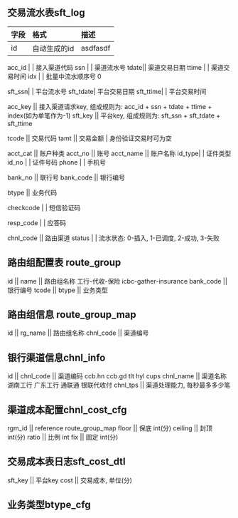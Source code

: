 ## 交易流水表sft_log

字段 | 格式 | 描述 |  
:---| :----| :--------
id  | 自动生成的id | asdfasdf

acc_id | | 接入渠道代码
ssn | | 渠道流水号
tdate|| 渠道交易日期
ttime | | 渠道交易时间
idx | | 批量中流水顺序号     0

sft_ssn| | 平台流水号
sft_tdate| 平台交易日期
sft_ttime| | 平台交易时间

acc_key || 接入渠道请求key, 组成规则为: acc_id + ssn + tdate + ttime + index(如为单笔作为-1)
sft_key || 平台key, 组成规则为: sft_ssn + sft_tdate + sft_ttime

tcode || 交易代码
tamt  || 交易金额       | 身份验证交易时可为空

acct_cat || 账户种类
acct_no || 账号
acct_name || 账户名称
id_type| | 证件类型
id_no |  | 证件号码
phone | | 手机号

bank_no    || 联行号
bank_code  || 银行编号

btype      || 业务代码


checkcode | | 短信验证码

resp_code | | 应答码

chnl_code || 路由渠道
status | | 流水状态: 0-插入, 1-已调度, 2-成功, 3-失败

## 路由组配置表 route_group
id          ||
name        || 路由组名称    工行-代收-保险    icbc-gather-insurance
bank_code   || 银行编号
tcode       ||
btype       || 业务类型

## 路由组信息 route_group_map
id        ||
rg_name   || 路由组名称
chnl_code || 渠道编号

## 银行渠道信息chnl_info
id         ||
chnl_code  || 渠道编码    ccb.hn  ccb.gd  tlt   hyl  cups
chnl_name  || 渠道名称    湖南工行  广东工行  通联通  银联代收付
chnl_tps   || 渠道处理能力, 每秒最多多少笔

## 渠道成本配置chnl_cost_cfg
rgm_id      || reference route_group_map
floor       || 保底      int(分)
ceiling     || 封顶      int(分)
ratio       || 比例      int
fix         || 固定      int(分)

## 交易成本表日志sft_cost_dtl
sft_key    || 平台key
cost       || 交易成本, 单位(分)

## 业务类型btype_cfg
